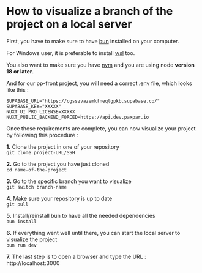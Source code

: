 # How to visualize a branch of the project on a local server

First, you have to make sure to have [bun](https://bun.sh/docs/installation) installed on your computer.

For Windows user, it is preferable to install [wsl](https://learn.microsoft.com/en-us/windows/wsl/install) too. 

You also want to make sure you have [nvm](https://github.com/nvm-sh/nvm) and you are using node **version 18 or later**.

And for our pp-front project, you will need a correct .env file, which looks like this : 

```
SUPABASE_URL="https://cgsszvazemkfneqlgpkb.supabase.co/"
SUPABASE_KEY="XXXXX"
NUXT_UI_PRO_LICENSE=XXXXX
NUXT_PUBLIC_BACKEND_FORCED=https://api.dev.paxpar.io
```
Once those requirements are complete, you can now visualize your project by following this procedure :

**1.** Clone the project in one of your repository <br>
```git clone project-URL/SSH ```

**2.** Go to the project you have just cloned <br>
```cd name-of-the-project```

**3.** Go to the specific branch you want to visualize <br>
```git switch branch-name ```

**4.** Make sure your repository is up to date <br>
```git pull ```

**5.** Install/reinstall bun to have all the needed dependencies <br>
```bun install```

**6.** If everything went well until there, you can start the local server to visualize the project <br>
```bun run dev```

**7.** The last step is to open a browser and type the URL : http://localhost:3000